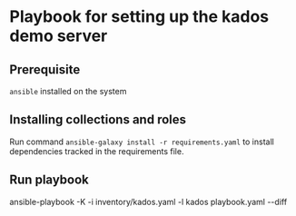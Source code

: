 # Playbook for setting up the kados demo server

## Prerequisite

`ansible` installed on the system

## Installing collections and roles

Run command `ansible-galaxy install -r requirements.yaml` to install dependencies tracked in the requirements file.

## Run playbook

ansible-playbook -K -i inventory/kados.yaml -l kados playbook.yaml --diff
